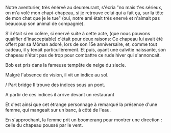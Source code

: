 Notre aventurier, très énérvé au deumeurant, s'écria "no mais t'es sérieux, on m'a volé mon chapi-chapeau, si je retrouve celui qui a fait ça, sur la tête de mon chat que je le tue"  (oui, notre ami était très enervé et n'aimait pas beaucoup son animal de compagnie).

S'il était si en colère, si enervé suite à cette acte, (que nous pouvons qualifier d'inacceptable) c'était pour deux raisons: Ce chapeau lui avait été offert par sa Môman adoré, lors de son 15e anniversaire, et, comme tout cadeau, il y tenait particulièrement. Et puis, ayant une calvitie naissante, son chapeau n'était pas de trop pour combattre ce rude hiver qui s'annoncait.

Bob est pris dans la fameuse tempête de neige du siecle.

Malgré l'absence de vision, il vit un indice au sol.

/ Part bridge
Il trouve des indices sous un pont.

A partir de ces indices il arrive devant un restaurant

Et c'est ainsi que cet étrange personnage à remarqué la présence d'une femme, qui mangeait sur un banc, à côté de l'eau.

En s'approchant, la femme prit un boomerang pour montrer une direction : celle du chapeau poussé par le vent.